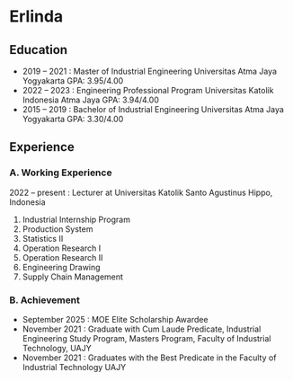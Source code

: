 # Erlinda

## Education
- 2019 – 2021 : Master of Industrial Engineering
    Universitas Atma Jaya Yogyakarta
    GPA: 3.95/4.00
- 2022 – 2023 : Engineering Professional Program
    Universitas Katolik Indonesia Atma Jaya
    GPA: 3.94/4.00
- 2015 – 2019 : Bachelor of Industrial Engineering
    Universitas Atma Jaya Yogyakarta
    GPA: 3.30/4.00

## Experience
### A. Working Experience
2022 – present : Lecturer at Universitas Katolik Santo Agustinus Hippo, Indonesia
1. Industrial Internship Program
2. Production System
3. Statistics II 
4. Operation Research I
5. Operation Research II
6. Engineering Drawing
7. Supply Chain Management

### B. Achievement
- September 2025 : MOE Elite Scholarship Awardee
- November 2021 : Graduate with Cum Laude Predicate, Industrial 
Engineering Study Program, Masters Program, 
Faculty of Industrial Technology, UAJY
- November 2021 : Graduates with the Best Predicate in the Faculty  of Industrial Technology UAJY

